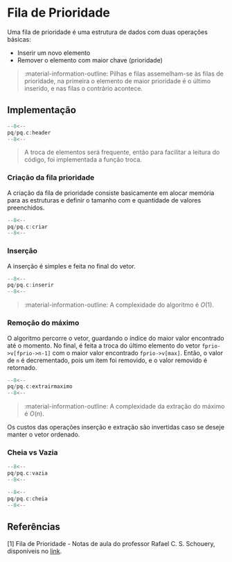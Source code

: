 # Fila de Prioridade

Uma fila de prioridade é uma estrutura de dados com duas operações básicas:

- Inserir um novo elemento
- Remover o elemento com maior chave (prioridade)

> :material-information-outline: Pilhas e filas assemelham-se às filas de prioridade, na primeira o elemento de maior prioridade é o último inserido, e nas filas o contrário acontece.

## Implementação

```c title="header.c" linenums="1"
--8<--
pq/pq.c:header
--8<--
```

> A troca de elementos será frequente, então para facilitar a leitura do código, foi implementada a função troca.

### Criação da fila prioridade

A criação da fila de prioridade consiste basicamente em alocar memória para as estruturas e definir o tamanho com e quantidade de valores preenchidos.

```c title="criar.c" linenums="1"
--8<--
pq/pq.c:criar
--8<--
```

### Inserção

A inserção é simples e feita no final do vetor.

```c title="inserir.c" linenums="1"
--8<--
pq/pq.c:inserir
--8<--
```

> :material-information-outline: A complexidade do algoritmo é $O(1)$.

### Remoção do máximo

O algoritmo percorre o vetor, guardando o índice do maior valor encontrado até o momento. No final, é feita a troca do último elemento do vetor `fprio->v[fprio->n-1]` com o maior valor encontrado `fprio->v[max]`. Então, o valor de `n` é decrementado, pois um item foi removido, e o valor removido é retornado.

```c title="extrair_maximo.c" linenums="1"
--8<--
pq/pq.c:extrairmaximo
--8<--
```

> :material-information-outline: A complexidade da extração do máximo é $O(n)$.

Os custos das operações inserção e extração são invertidas caso se deseje manter o vetor ordenado.

### Cheia vs Vazia

```c title="vazia.c" linenums="1"
--8<--
pq/pq.c:vazia
--8<--
```

```c title="cheia.c" linenums="1"
--8<--
pq/pq.c:cheia
--8<--
```

## Referências

[1] Fila de Prioridade - Notas de aula do professor Rafael C. S. Schouery, disponíveis no [link](https://www.ic.unicamp.br/~rafael/cursos/2s2019/mc202/).

